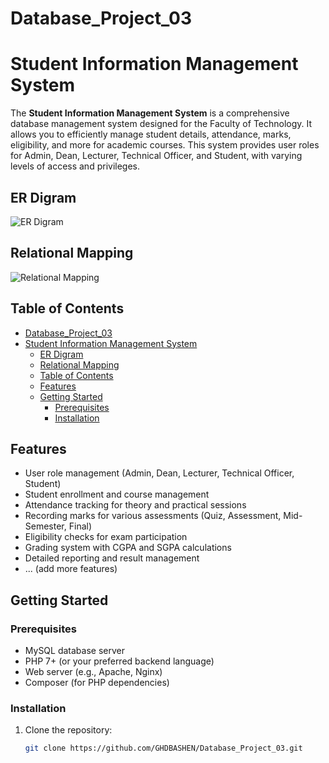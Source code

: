 # Database_Project_03

# Student Information Management System

The **Student Information Management System** is a comprehensive database management system designed for the Faculty of Technology. It allows you to efficiently manage student details, attendance, marks, eligibility, and more for academic courses. This system provides user roles for Admin, Dean, Lecturer, Technical Officer, and Student, with varying levels of access and privileges.

## ER Digram

![ER Digram](documentation/Database%20ER.png)

## Relational Mapping

![Relational Mapping](documentation/Relational%20map.png)

## Table of Contents

- [Database_Project_03](#database_project_03)
- [Student Information Management System](#student-information-management-system)
  - [ER Digram](#er-digram)
  - [Relational Mapping](#relational-mapping)
  - [Table of Contents](#table-of-contents)
  - [Features](#features)
  - [Getting Started](#getting-started)
    - [Prerequisites](#prerequisites)
    - [Installation](#installation)

## Features

- User role management (Admin, Dean, Lecturer, Technical Officer, Student)
- Student enrollment and course management
- Attendance tracking for theory and practical sessions
- Recording marks for various assessments (Quiz, Assessment, Mid-Semester, Final)
- Eligibility checks for exam participation
- Grading system with CGPA and SGPA calculations
- Detailed reporting and result management
- ... (add more features)

## Getting Started

### Prerequisites

- MySQL database server
- PHP 7+ (or your preferred backend language)
- Web server (e.g., Apache, Nginx)
- Composer (for PHP dependencies)

### Installation

1. Clone the repository:

   ```bash
   git clone https://github.com/GHDBASHEN/Database_Project_03.git
   ```
